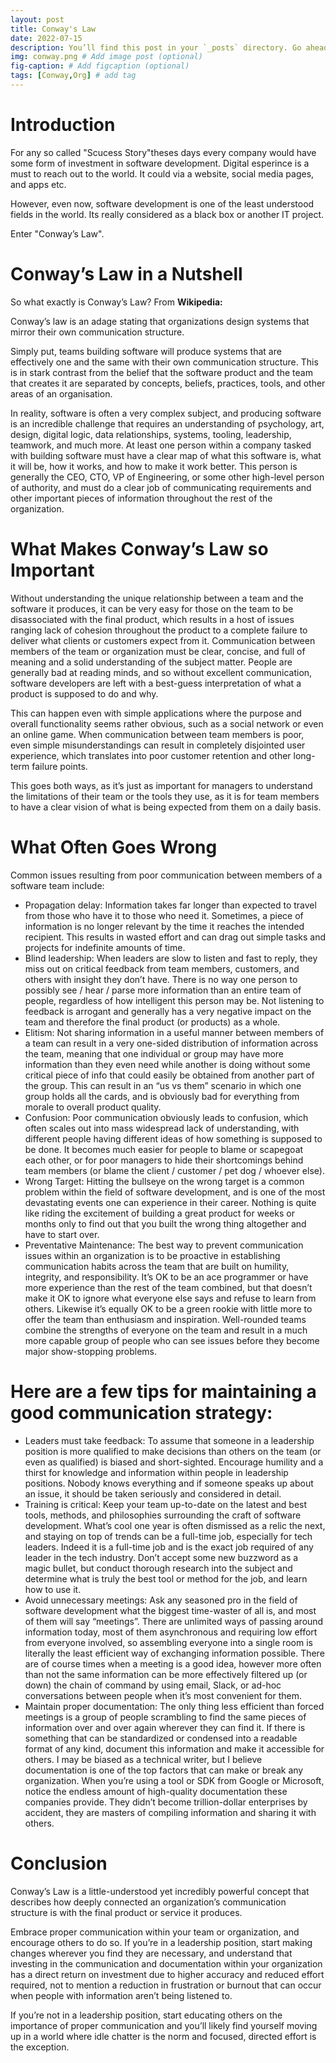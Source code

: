 ```yaml
---
layout: post
title: Conway's Law
date: 2022-07-15
description: You’ll find this post in your `_posts` directory. Go ahead and edit it and re-build the site to see your changes. # Add post description (optional)
img: conway.png # Add image post (optional)
fig-caption: # Add figcaption (optional)
tags: [Conway,Org] # add tag
---
```


# Introduction

For any so called "Scucess Story"theses days every company would have some form of investment in software development. Digital esperince is a must to reach out to the world. It could via a website, social media pages, and apps etc.

However, even now, software development is one of the least understood fields in the world. Its really considered as a black box or another IT project.

Enter "Conway’s Law".

# Conway’s Law in a Nutshell

So what exactly is Conway’s Law? From **Wikipedia:**

Conway’s law is an adage stating that organizations design systems that mirror their own communication structure.

Simply put, teams building software will produce systems that are effectively one and the same with their own communication structure. This is in stark contrast from the belief that the software product and the team that creates it are separated by concepts, beliefs, practices, tools, and other areas of an organisation.

In reality, software is often a very complex subject, and producing software is an incredible challenge that requires an understanding of psychology, art, design, digital logic, data relationships, systems, tooling, leadership, teamwork, and much more. At least one person within a company tasked with building software must have a clear map of what this software is, what it will be, how it works, and how to make it work better. This person is generally the CEO, CTO, VP of Engineering, or some other high-level person of authority, and must do a clear job of communicating requirements and other important pieces of information throughout the rest of the organization.

# What Makes Conway’s Law so Important

Without understanding the unique relationship between a team and the software it produces, it can be very easy for those on the team to be disassociated with the final product, which results in a host of issues ranging lack of cohesion throughout the product to a complete failure to deliver what clients or customers expect from it. Communication between members of the team or organization must be clear, concise, and full of meaning and a solid understanding of the subject matter. People are generally bad at reading minds, and so without excellent communication, software developers are left with a best-guess interpretation of what a product is supposed to do and why.

This can happen even with simple applications where the purpose and overall functionality seems rather obvious, such as a social network or even an online game. When communication between team members is poor, even simple misunderstandings can result in completely disjointed user experience, which translates into poor customer retention and other long-term failure points.

This goes both ways, as it’s just as important for managers to understand the limitations of their team or the tools they use, as it is for team members to have a clear vision of what is being expected from them on a daily basis.

# What Often Goes Wrong

Common issues resulting from poor communication between members of a software team include:

- Propagation delay: Information takes far longer than expected to travel from those who have it to those who need it. Sometimes, a piece of information is no longer relevant by the time it reaches the intended recipient. This results in wasted effort and can drag out simple tasks and projects for indefinite amounts of time.
- Blind leadership: When leaders are slow to listen and fast to reply, they miss out on critical feedback from team members, customers, and others with insight they don’t have. There is no way one person to possibly see / hear / parse more information than an entire team of people, regardless of how intelligent this person may be. Not listening to feedback is arrogant and generally has a very negative impact on the team and therefore the final product (or products) as a whole.
- Elitism: Not sharing information in a useful manner between members of a team can result in a very one-sided distribution of information across the team, meaning that one individual or group may have more information than they even need while another is doing without some critical piece of info that could easily be obtained from another part of the group. This can result in an “us vs them” scenario in which one group holds all the cards, and is obviously bad for everything from morale to overall product quality.
- Confusion: Poor communication obviously leads to confusion, which often scales out into mass widespread lack of understanding, with different people having different ideas of how something is supposed to be done. It becomes much easier for people to blame or scapegoat each other, or for poor managers to hide their shortcomings behind team members (or blame the client / customer / pet dog / whoever else).
- Wrong Target: Hitting the bullseye on the wrong target is a common problem within the field of software development, and is one of the most devastating events one can experience in their career. Nothing is quite like riding the excitement of building a great product for weeks or months only to find out that you built the wrong thing altogether and have to start over.
- Preventative Maintenance: The best way to prevent communication issues within an organization is to be proactive in establishing communication habits across the team that are built on humility, integrity, and responsibility. It’s OK to be an ace programmer or have more experience than the rest of the team combined, but that doesn’t make it OK to ignore what everyone else says and refuse to learn from others. Likewise it’s equally OK to be a green rookie with little more to offer the team than enthusiasm and inspiration. Well-rounded teams combine the strengths of everyone on the team and result in a much more capable group of people who can see issues before they become major show-stopping problems.

# Here are a few tips for maintaining a good communication strategy:

-  Leaders must take feedback: To assume that someone in a leadership position is more qualified to make decisions than others on the team (or even as qualified) is biased and short-sighted. Encourage humility and a thirst for knowledge and information within people in leadership positions. Nobody knows everything and if someone speaks up about an issue, it should be taken seriously and considered in detail.
- Training is critical: Keep your team up-to-date on the latest and best tools, methods, and philosophies surrounding the craft of software development. What’s cool one year is often dismissed as a relic the next, and staying on top of trends can be a full-time job, especially for tech leaders. Indeed it is a full-time job and is the exact job required of any leader in the tech industry. Don’t accept some new buzzword as a magic bullet, but conduct thorough research into the subject and determine what is truly the best tool or method for the job, and learn how to use it.
- Avoid unnecessary meetings: Ask any seasoned pro in the field of software development what the biggest time-waster of all is, and most of them will say “meetings”. There are unlimited ways of passing around information today, most of them asynchronous and requiring low effort from everyone involved, so assembling everyone into a single room is literally the least efficient way of exchanging information possible. There are of course times when a meeting is a good idea, however more often than not the same information can be more effectively filtered up (or down) the chain of command by using email, Slack, or ad-hoc conversations between people when it’s most convenient for them.
- Maintain proper documentation: The only thing less efficient than forced meetings is a group of people scrambling to find the same pieces of information over and over again wherever they can find it. If there is something that can be standardized or condensed into a readable format of any kind, document this information and make it accessible for others. I may be biased as a technical writer, but I believe documentation is one of the top factors that can make or break any organization. When you’re using a tool or SDK from Google or Microsoft, notice the endless amount of high-quality documentation these companies provide. They didn’t become trillion-dollar enterprises by accident, they are masters of compiling information and sharing it with others.

# Conclusion

Conway’s Law is a little-understood yet incredibly powerful concept that describes how deeply connected an organization’s communication structure is with the final product or service it produces.

Embrace proper communication within your team or organization, and encourage others to do so. If you’re in a leadership position, start making changes wherever you find they are necessary, and understand that investing in the communication and documentation within your organization has a direct return on investment due to higher accuracy and reduced effort required, not to mention a reduction in frustration or burnout that can occur when people with information aren’t being listened to.

If you’re not in a leadership position, start educating others on the importance of proper communication and you’ll likely find yourself moving up in a world where idle chatter is the norm and focused, directed effort is the exception.